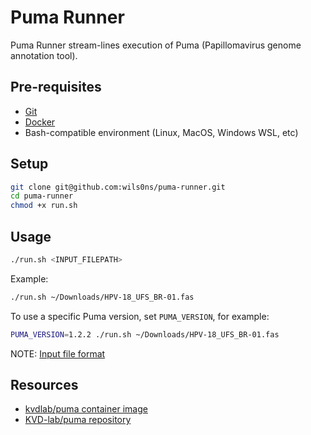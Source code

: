 # Puma Runner

Puma Runner stream-lines execution of Puma (Papillomavirus genome annotation tool).

## Pre-requisites

* [Git](https://git-scm.com/downloads)
* [Docker](https://docs.docker.com/get-docker/)
* Bash-compatible environment (Linux, MacOS, Windows WSL, etc)

## Setup

```bash
git clone git@github.com:wils0ns/puma-runner.git
cd puma-runner
chmod +x run.sh
```

## Usage

```bash
./run.sh <INPUT_FILEPATH>
```

Example:

```bash
./run.sh ~/Downloads/HPV-18_UFS_BR-01.fas
```

To use a specific Puma version, set `PUMA_VERSION`, for example:

```bash
PUMA_VERSION=1.2.2 ./run.sh ~/Downloads/HPV-18_UFS_BR-01.fas
```

NOTE: [Input file format](https://github.com/KVD-lab/puma#formatting-input-fasta-file-1)

## Resources

* [kvdlab/puma container image](https://hub.docker.com/r/kvdlab/puma)
* [KVD-lab/puma repository](https://github.com/KVD-lab/puma)
